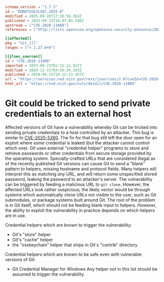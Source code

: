 ```toml
schema_version = "1.7.3"
id = "DONOTUSEJLSEC-2025-8"
modified = 2025-09-26T17:16:58.363Z
published = 2025-09-23T14:07:03.548Z
upstream = ["CVE-2020-11008"]
references = ["http://lists.opensuse.org/opensuse-security-announce/2020-05/msg00003.html", "http://seclists.org/fulldisclosure/2020/May/41", "https://github.com/git/git/commit/c44088ecc4b0722636e0a305f9608d3047197282", "https://github.com/git/git/security/advisories/GHSA-hjc9-x69f-jqj7", "https://github.com/git/git/security/advisories/GHSA-qm7j-c969-7j4q", "https://lists.debian.org/debian-lts-announce/2020/04/msg00015.html", "https://lists.fedoraproject.org/archives/list/package-announce%40lists.fedoraproject.org/message/74Q7WVJ6FKLIN62VS2JD2XCNWK5TNKOW/", "https://lists.fedoraproject.org/archives/list/package-announce%40lists.fedoraproject.org/message/MOCTR2SEHCPSCOVUQJAGFPGKFMI2VE6V/", "https://lists.fedoraproject.org/archives/list/package-announce%40lists.fedoraproject.org/message/PN3FUOXKX3AXTULYV53ACABER2W2FSOU/", "https://security.gentoo.org/glsa/202004-13", "https://support.apple.com/kb/HT211183", "https://usn.ubuntu.com/4334-1/", "http://lists.opensuse.org/opensuse-security-announce/2020-05/msg00003.html", "http://seclists.org/fulldisclosure/2020/May/41", "https://github.com/git/git/commit/c44088ecc4b0722636e0a305f9608d3047197282", "https://github.com/git/git/security/advisories/GHSA-hjc9-x69f-jqj7", "https://github.com/git/git/security/advisories/GHSA-qm7j-c969-7j4q", "https://lists.debian.org/debian-lts-announce/2020/04/msg00015.html", "https://lists.fedoraproject.org/archives/list/package-announce%40lists.fedoraproject.org/message/74Q7WVJ6FKLIN62VS2JD2XCNWK5TNKOW/", "https://lists.fedoraproject.org/archives/list/package-announce%40lists.fedoraproject.org/message/MOCTR2SEHCPSCOVUQJAGFPGKFMI2VE6V/", "https://lists.fedoraproject.org/archives/list/package-announce%40lists.fedoraproject.org/message/PN3FUOXKX3AXTULYV53ACABER2W2FSOU/", "https://security.gentoo.org/glsa/202004-13", "https://support.apple.com/kb/HT211183", "https://usn.ubuntu.com/4334-1/"]

[[affected]]
pkg = "Git_jll"
ranges = ["< 2.27.0+0"]

[[jlsec_sources]]
id = "CVE-2020-11008"
imported = 2025-09-23T02:52:12.917Z
modified = 2024-11-21T04:56:34.263Z
published = 2020-04-21T19:15:13.457Z
url = "https://services.nvd.nist.gov/rest/json/cves/2.0?cveId=CVE-2020-11008"
html_url = "https://nvd.nist.gov/vuln/detail/CVE-2020-11008"
```

# Git could be tricked to send private credentials to an external host

Affected versions of Git have a vulnerability whereby Git can be tricked into sending private credentials to a host controlled by an attacker. This bug is similar to [CVE-2020-5260](GHSA-qm7j-c969-7j4q). The fix for that bug still left the door open for an exploit where *some* credential is leaked (but the attacker cannot control which one). Git uses external "credential helper" programs to store and retrieve passwords or other credentials from secure storage provided by the operating system. Specially-crafted URLs that are considered illegal as of the recently published Git versions can cause Git to send a "blank" pattern to helpers, missing hostname and protocol fields. Many helpers will interpret this as matching *any* URL, and will return some unspecified stored password, leaking the password to an attacker's server. The vulnerability can be triggered by feeding a malicious URL to `git clone`. However, the affected URLs look rather suspicious; the likely vector would be through systems which automatically clone URLs not visible to the user, such as Git submodules, or package systems built around Git. The root of the problem is in Git itself, which should not be feeding blank input to helpers. However, the ability to exploit the vulnerability in practice depends on which helpers are in use.

Credential helpers which are known to trigger the vulnerability:

  * Git's "store" helper
  * Git's "cache" helper
  * the "osxkeychain" helper that ships in Git's "contrib" directory

Credential helpers which are known to be safe even with vulnerable versions of Git:

  * Git Credential Manager for Windows Any helper not in this list should be assumed to trigger the vulnerability.

